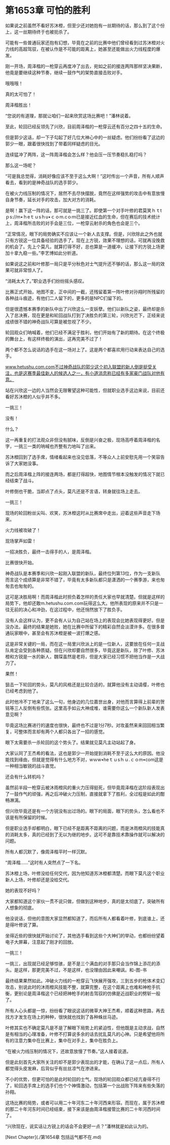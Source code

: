 # 第1653章 可怕的胜利

如果说之前虽然不看好苏沐橙，但至少还对她抱有一丝期待的话，那么到了这个份上，这一丝期待终于也被扼杀了。

可能有一些普通玩家还抱有幻想，毕竟在之前的比赛中他们曾经看到过苏沐橙对火力线的高超驾驭，在被认作是不可能的距离上，她甚至还能做出火力线程度的爆发。

刚一开场，周泽楷的一枪穿云再度冲了出去，宛如之前的接连两阵那样坚决果断，他竟是要继续这种节奏，继续一鼓作气的架势直接击败对手。

哦哦哦！

真的太可怕了！

周泽楷胜出！

“您说的有道理，那就让咱们一起来欣赏这场比赛吧！”潘林说着。

至此，轮回已经反领先了兴欣，目前周泽楷的一枪穿云还有百分之四十五的生命。

但是郭少这话，却一下子勾起了好几位大神心中的一丝疑虑。他们纷纷看了这边的郭少一眼，跟着很快找到了带着同样疑虑的目光。

连续猛冲了两阵，这一阵周泽楷会怎么样？他会压一压节奏稳扎稳打吗？

那么这一场呢？

“可是我总觉得，消耗好像应该不至于这么大啊！”这时传出一个声音，所有人顺声看去，看到的是神奇战队的选手郭少。

在被火力线压制的情况下，居然不去尽快摆脱，竟然在这样强势的攻击中有意放慢自身节奏，延长对手的攻击，加大对方的消耗。

是啊！赢下这一阵的话，那可就是一挑三了。即使第一个对手叶修的君莫笑ｈｔtｐs://m•ｈeｔｕsｈu•ｃｏm.cｏｍ已是接近红血的生命，但在赛后的技术统计上，周泽楷所击败的对手会是三位，一枪穿云射杀的角色也会是三个。

“正常情况，眼下的局势确实不应该让一个新人去支撑。但是，兴欣除此之外也就只有方锐这一位具备经验的选手了。现在上方锐，效果不理想的话，可就再没挽救的机会了。先上个莫凡，就算打得不好，总也算是一道缓冲，让接下的方锐上场更加十拿九稳一些。”李艺博如此分析道。

如果说这之前和叶修那一局只是平分秋色对士气提升还不够的话，那么这一局的效果可就非常惊人了。

“消耗太大了。”职业选手们纷纷摇头感叹。

比赛正式开始，地图不变，正中间的一截，还残留着第一阵叶修对孙翔时所残留的各种战斗痕迹，有他们二人留下的，更多的是NPC们留下的。

但是很遗憾本赛季的新队中出了兴欣这么一支妖孽。他们以新队之姿，最终却是杀入了总决赛，现在更是和轮回战队打到了决胜负的第三轮，兴欣光芒下，正经来说成绩很不错的神奇战队可算是被忽视了不少。

轮回观众们呐喊着，他们已经不满足于胜利，他们开始有了新的期待。在这个终极的舞台上，有这样终极的演出，这再完美不过了！

两个都不怎么说话的选手在这一场对上了。这是两个都喜欢用行动来表达自己的选手。

www.hetushu.com.com不过神奇战队的郭少这个初入联盟的新人倒是挺受关注，也是这赛季最佳新人的候选人之一，有小道消息称已经有多家豪门战队对他有意。

站在兴欣这一边的人当然会无限奢望这种可能性，但就职业选手这边来说，目前还看好苏沐橙的人似乎并不多。

一挑三！

没有！

什么？

这一再重复的打法观众非但没有腻味，反倒是兴奋之极，现场高呼着周泽楷的名字，一挑三一类的呐喊也齐整有力地叫了出来。

苏沐橙回到了选手席，情绪看起来也没见低落，不等众人上前安慰先用一个笑容告诉了大家她没事。

而之后周泽楷上阵的接连两场，都是打得超快，地图情节根本没触发的情况下就已经结束了战斗。

叶修倒也干脆，当即点了点头，莫凡还是不言语，转身就往场上走去。

一挑三！

现场的轮回粉丝尖叫、欢笑，苏沐橙这时从比赛席中走出，迎着这些声音走下场来。

火力线被攻破了！

现场掌声如雷！

一招决胜负，最终一击得手的人，是周泽楷。

比赛很快开始。

神奇战队是本赛季和兴欣一起刚入联盟的新队，最终位列第13位，作为一支新队而言这个成绩算是非常不错了，毕竟有太多新队都只是潇洒的一个赛季游，来也匆匆去也匆匆的。

这可是决胜局啊！而周泽楷此时担负着怎样的责任大家也早就清楚。但就是这样的局势下，他却还敢m.hetushu.com.com玩得这么大。他所表现的原来并不只是一往无前的决心和冲劲，在这过程中，他还悄然放下了胜负手。

没有人会这样认为，更不会有人认为自己站在场上的表现会比她表现得更好。但是没办法，最终的结果是她败，她在比赛中所留下的精彩自然会淡漠许多。在很多普通玩家眼中，甚至会有苏沐橙是被一波打爆之感。

这是非常关键的一局，而在这一局里兴欣派上的是一位新人，这要放在任何一支战队肯定会受到各种质疑。但在兴欣却要自然很多，毕竟这是新队，除了叶修、苏沐橙和方锐是一水的新人，魏琛虽然是老将，但是大家已经习惯不把他当作是一大战力了。

果然！

狙击一下轮回的势头，莫凡的风格还是比较合适的，就算他没有主动请缨，叶修也已经考虑到他了。

此时他冷不丁地来了这么一句，他身边的几位嘉世出身，对他而言算得上前辈的贺铭等三人反倒有些慌张。这里高手如云大神成堆，谁需要你这么一个新队新人发表意见啊？

毕竟这场比赛进行的速度也很快，最终也不过是1分7秒。对攻虽然来来回回相当繁复，可整体而言却有两个人都只各出了一招的感觉。

眼下太需要杀一杀轮回的这个势头了。结果就见莫凡主动站起了身。

大家认同了王杰希的看法，这也是郭少一开始提到消耗不至于这么大的原因。他没能找到缘由，但就是觉得有什么地方不对，wｗw•heｔｕsｈｕ.ｃｏm•com这是一种相当敏锐的战斗直觉。

还会有什么转机吗？

虽然前半段一枪穿云被沐雨橙风的重火力压得挺死，但毕竟周泽楷在这阶段表现出了一鼓作气的顽强，再之后冲破火力压制，直接就拿下了胜利，全过程是如此的酣畅淋漓。

但兴欣毕竟还是有一个方锐没有出过场的。眼下的局面，眼下的势头，怎么看也不该是有所保留的时候。

但是职业选手却都明白，眼下已经不是距离不距离的问题，而是沐雨橙风的技能真的消耗太多，真的已经到了无以为继的地步。这可不是靠技术靠操作就可以解决的问题。

所有人都沉默了，像周泽楷平时一样沉默。

“周泽楷……”这时有人突然点了一下名。

苏沐橙上场，叶修没给任何交代，因为他知道苏沐橙都清楚。而眼下莫凡这个职业新人上场，叶修却还是没给交代。

她的表现不好吗？

大家都知道这个家伙一贯不说只做，但做到这种地步，真的是太彻底了。突破所有人想象的彻底。

他没说话，但他的意图大家显然都知道了，而后所有人都看着叶修，到底谁上，还是得叶修说了算。

坐得近些的很快就开始讨论了，其他选手看到这些个大神们的举动，也都纷纷望着电子大屏幕，注意起了刚才的回放。

一挑三！

一挑三，出现就已经足够惊骇，是不是三个满血的对手那只会当作锦上添花的添头。是这样，那更完美不过，不是这样，也没理由因此来嘲讽。和-图-书

最终结果果然如此。冲破火力线的一枪穿云飞快展开强攻，三到五步的枪体术变幻攻击，别说此时的沐雨橙风技能不整，就算完整，在这个距离上也难和神枪手抗衡，更别论是周泽楷这个已经把神枪手的射击驾驭的仿佛是近战职业的劈斩一般了。

所有人心头都是一惊，纷纷看了眼说这话的微草大神王杰希，顺着这种思路，再去找方才发生在场上的种种，很快就也找到了各种蛛丝马迹。

叶修其实也不确定莫凡是不是了解眼下局势上的紧迫性，但他既是主动求战，自然是有相当的心理准备，叶修不打算说多余的话去扰乱莫凡的心神。只是希望他将所有的注意力集中在比赛上，集中在对手上，集中在胜负上。

“在被火力线压制的情况下，还故意放慢了节奏。”这人接着说道。

但是此刻首先大家所关注的却不是郭少表现出的才能，在确认了这一点后，所有人都觉得头皮发麻，后背似乎有丝丝凉气在渗进来。

不小的优势，但更可怕的是此时轮回的士气。现场的轮回观众都已经亢奋得不行了，轮回选手席上的选手们也个个神情激动，包括第一个出战败下阵来有些失落的孙翔。

这场比赛的局势，或者可以用二十年河东二十年河西来形容。而现在，属于苏沐橙的那二十年河东时间已经结束，接下来该是由周泽楷接管比赛的二十年河西时间了。

“兴欣现在，说实话让方锐上的话会不会更好一点？”潘林就是如此认为的。



[Next Chapter](./第1654章 包括运气都不在.md)